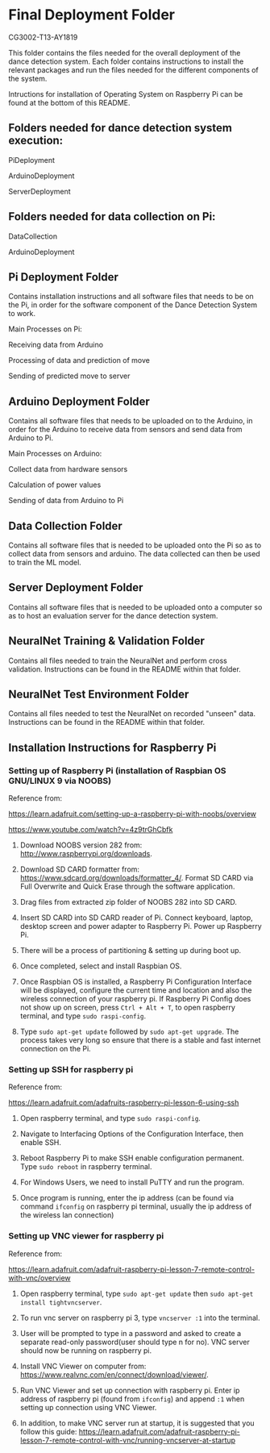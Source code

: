 # Final Deployment Folder

CG3002-T13-AY1819

This folder contains the files needed for the overall deployment of the dance detection system. Each folder contains instructions to install the relevant packages and run the files needed for the different components of the system.

Intructions for installation of Operating System on Raspberry Pi can be found at the bottom of this README.

## Folders needed for dance detection system execution:

PiDeployment

ArduinoDeployment

ServerDeployment

## Folders needed for data collection on Pi:

DataCollection

ArduinoDeployment

## Pi Deployment Folder

Contains installation instructions and all software files
that needs to be on the Pi, in order for the software
component of the Dance Detection System to work.

Main Processes on Pi:

Receiving data from Arduino

Processing of data and prediction of move

Sending of predicted move to server 


## Arduino Deployment Folder

Contains all software files that needs to be uploaded on to the Arduino, in order for
the Arduino to receive data from sensors and send data from Arduino to Pi. 

Main Processes on Arduino:

Collect data from hardware sensors

Calculation of power values

Sending of data from Arduino to Pi

## Data Collection Folder

Contains all software files that is needed to be uploaded onto the Pi so as to collect data from sensors and arduino.
The data collected can then be used to train the ML model.

## Server Deployment Folder

Contains all software files that is needed to be uploaded onto a computer so as to host an evaluation server for the dance detection system.

## NeuralNet Training & Validation Folder

Contains all files needed to train the NeuralNet and perform cross validation. Instructions can be found in the README within that folder.

## NeuralNet Test Environment Folder

Contains all files needed to test the NeuralNet on recorded "unseen" data. Instructions can be found in the README within that folder.

## Installation Instructions for Raspberry Pi

### Setting up of Raspberry Pi (installation of Raspbian OS GNU/LINUX 9 via NOOBS)
Reference from:

https://learn.adafruit.com/setting-up-a-raspberry-pi-with-noobs/overview

https://www.youtube.com/watch?v=4z9trGhCbfk

1. Download NOOBS version 282 from: http://www.raspberrypi.org/downloads.

2. Download SD CARD formatter from: https://www.sdcard.org/downloads/formatter_4/.
Format SD CARD via Full Overwrite and Quick Erase through the software application.

3. Drag files from extracted zip folder of NOOBS 282 into SD CARD.

4. Insert SD CARD into SD CARD reader of Pi. Connect keyboard, laptop, desktop screen and power adapter to Raspberry Pi. Power up Raspberry Pi.

5. There will be a process of partitioning & setting up during boot up.

6. Once completed, select and install Raspbian OS. 

7. Once Raspbian OS is installed, a Raspberry Pi Configuration Interface will be displayed, configure the current time and location and also the wireless connection of your raspberry pi. If Raspberry Pi Config does not show up on screen, press `Ctrl + Alt + T`, to open raspberry terminal, and type `sudo raspi-config`.

8. Type `sudo apt-get update` followed by `sudo apt-get upgrade`. The process takes very long so ensure that there is a stable and fast internet connection on the Pi.

### Setting up SSH for raspberry pi
Reference from:

https://learn.adafruit.com/adafruits-raspberry-pi-lesson-6-using-ssh

1. Open raspberry terminal, and type `sudo raspi-config`.

2. Navigate to Interfacing Options of the Configuration Interface, then enable SSH.

3. Reboot Raspberry Pi to make SSH enable configuration permanent. Type `sudo reboot` in raspberry terminal.

4. For Windows Users, we need to install PuTTY and run the program.

5. Once program is running, enter the ip address (can be found via command `ifconfig` on raspberry pi terminal, usually the ip address of the wireless lan connection)

### Setting up VNC viewer for raspberry pi
Reference from: 

https://learn.adafruit.com/adafruit-raspberry-pi-lesson-7-remote-control-with-vnc/overview

1. Open raspberry terminal, type `sudo apt-get update` then `sudo apt-get install tightvncserver`.

2. To run vnc server on raspberry pi 3, type `vncserver :1` into the terminal.

3. User will be prompted to type in a password and asked to create a separate read-only password(user should type n for no). VNC server 
should now be running on raspberry pi.

4. Install VNC Viewer on computer from: https://www.realvnc.com/en/connect/download/viewer/.

5. Run VNC Viewer and set up connection with raspberry pi. Enter ip address of raspberry pi (found from `ifconfig`) and append `:1` when setting up connection using VNC Viewer.

6. In addition, to make VNC server run at startup, it is suggested that you follow this guide: https://learn.adafruit.com/adafruit-raspberry-pi-lesson-7-remote-control-with-vnc/running-vncserver-at-startup
